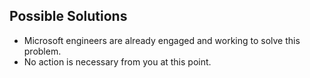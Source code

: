 ## Possible Solutions

* Microsoft engineers are already engaged and working to solve this problem.
* No action is necessary from you at this point.